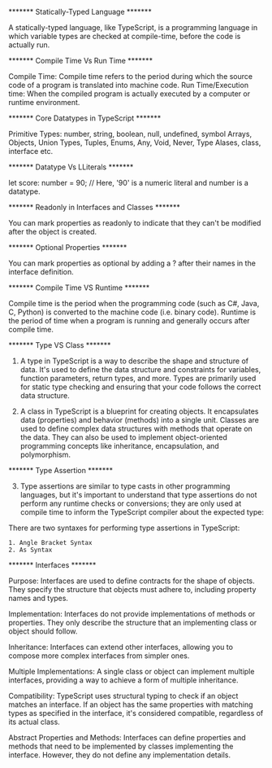
******* Statically-Typed Language *******

A statically-typed language, like TypeScript, is a programming language in which variable types are checked at compile-time, before the code is actually run.


******* Compile Time Vs Run Time *******

Compile Time: Compile time refers to the period during which the source code of a program is translated into machine code.
Run Time/Execution time: When the compiled program is actually executed by a computer or runtime environment.


******* Core Datatypes in TypeScript *******

Primitive Types: number, string, boolean, null, undefined, symbol
Arrays, Objects, Union Types, Tuples, Enums, Any, Void, Never, Type Alases, class, interface etc. 


******* Datatype Vs LLiterals *******

let score: number = 90;    // Here, '90' is a numeric literal and number is a datatype. 









******* Readonly in Interfaces and Classes *******

You can mark properties as readonly to indicate that they can't be modified after the object is created.

******* Optional Properties *******

You can mark properties as optional by adding a ? after their names in the interface definition.

******* Compile Time VS Runtime *******

Compile time is the period when the programming code (such as C#,  Java, C, Python) is converted to the machine code (i.e. binary code). Runtime is the period of time when a program is running and generally occurs after compile time.

******* Type VS Class *******

1. A type in TypeScript is a way to describe the shape and structure of data. It's used to define the data structure and constraints for variables, function parameters, return types, and more. Types are primarily used for static type checking and ensuring that your code follows the correct data structure. 

2. A class in TypeScript is a blueprint for creating objects. It encapsulates data (properties) and behavior (methods) into a single unit. Classes are used to define complex data structures with methods that operate on the data. They can also be used to implement object-oriented programming concepts like inheritance, encapsulation, and polymorphism. 

******* Type Assertion *******

3. Type assertions are similar to type casts in other programming languages, but it's important to understand that type assertions do not perform any runtime checks or conversions; they are only used at compile time to inform the TypeScript compiler about the expected type:

There are two syntaxes for performing type assertions in TypeScript:

    1. Angle Bracket Syntax
    2. As Syntax

******* Interfaces *******

Purpose:
Interfaces are used to define contracts for the shape of objects. They specify the structure that objects must adhere to, including property names and types.

Implementation:
Interfaces do not provide implementations of methods or properties. They only describe the structure that an implementing class or object should follow.

Inheritance:
Interfaces can extend other interfaces, allowing you to compose more complex interfaces from simpler ones.

Multiple Implementations:
A single class or object can implement multiple interfaces, providing a way to achieve a form of multiple inheritance.

Compatibility:
TypeScript uses structural typing to check if an object matches an interface. If an object has the same properties with matching types as specified in the interface, it's considered compatible, regardless of its actual class.

Abstract Properties and Methods:
Interfaces can define properties and methods that need to be implemented by classes implementing the interface. However, they do not define any implementation details.

